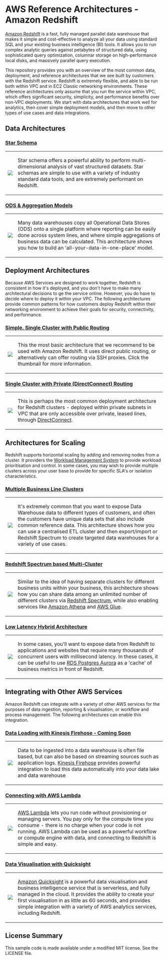 # AWS Reference Architectures - Amazon Redshift

[Amazon Redshift](https://aws.amazon.com/redshift) is a fast, fully managed parallel data warehouse that makes it simple and cost-effective to analyze all your data using standard SQL and your existing business intelligence (BI) tools. It allows you to run complex analytic queries against petabytes of structured data, using sophisticated query optimization, columnar storage on high-performance local disks, and massively parallel query execution.

This repository provides you with an overview of the most common data, deployment, and reference architectures that we see built by customers with the Redshift service. Redshift is extremely flexible, and able to be run both within VPC and in EC2 Classic networking environments. These reference architectures only assume that you run the service within VPC, which offers significant security, simplicity, and performance benefits over non-VPC deployments. We start with data architectures that work well for analytics, then cover simple deployment models, and then move to other types of use cases and data integrations.

## Data Architectures

### [Star Schema](src/star-schema)

<table><tr><td><a href="https://github.com/aws-samples/aws-dbs-refarch-redshift/tree/master/src/star-schema"><img src="https://github.com/aws-samples/aws-dbs-refarch-redshift/blob/master/src/star-schema/thumbnail.png"/></a></td><td>

Star schema offers a powerful ability to perform multi-dimensional analysis of vast structured datasets. Star schemas are simple to use with a variety of industry standard data tools, and are extremely performant on Redshift.

</td></tr></table>

### [ODS & Aggregation Models](src/ods-aggregation)

<table><tr><td><a href="https://github.com/aws-samples/aws-dbs-refarch-redshift/tree/master/src/ods-aggregation"><img src="https://github.com/aws-samples/aws-dbs-refarch-redshift/blob/master/src/ods-aggregation/thumbnail.png"/></a></td><td>

Many data warehouses copy all Operational Data Stores (ODS) onto a single platform where reporting can be easily done across system lines, and where simple aggregations of business data can be calculated. This architecture shows you how to build an 'all-your-data-in-one-place' model.

</td></tr></table>

## Deployment Architectures

Because AWS Services are designed to work together, Redshift is consistent in how it's deployed, and you don't have to make many architectural decisions to ge the service online. However, you do have to decide where to deploy it within your VPC. The following architectures provide common patterns for how customers deploy Redshift within their networking environment to achieve their goals for security, connectivity, and performance.

### [Simple, Single Cluster with Public Routing](src/public-routing)

<table><tr><td><a href="https://github.com/aws-samples/aws-dbs-refarch-redshift/tree/master/src/public-routing"><img src="https://github.com/aws-samples/aws-dbs-refarch-redshift/blob/master/src/public-routing/thumbnail.png"/></a></td><td>

This the most basic architecture that we recommend to be used with Amazon Redshift. It uses direct public routing, or alternatively can offer routing via SSH proxies. Click the thumbnail for more information.

</td></tr></table>

### [Single Cluster with Private (DirectConnect) Routing](src/private-routing)

<table><tr><td><a href="https://github.com/aws-samples/aws-dbs-refarch-redshift/tree/master/src/private-routing"><img src="https://github.com/aws-samples/aws-dbs-refarch-redshift/blob/master/src/private-routing/thumbnail.png"/></a></td><td>

This is perhaps the most common deployment architecture for Redshift clusters - deployed within private subnets in VPC that are only accessible over private, leased lines, through [DirectConnect](https://aws.amazon.com/directconnect).

</td></tr></table>

## Architectures for Scaling

Redshift supports horizontal scaling by adding and removing nodes from a cluster. It providers the [Workload Management System](https://docs.aws.amazon.com/redshift/latest/dg/c_workload_mngmt_classification.html) to provide workload prioritisation and control. In some cases, you may wish to provide multiple clusters across your user base to provide for specific SLA's or isolation characteristics.

### [Multiple Business Line Clusters](src/business-line-clusters)

<table><tr><td><a href="https://github.com/aws-samples/aws-dbs-refarch-redshift/tree/master/src/business-line-clusters"><img src="https://github.com/aws-samples/aws-dbs-refarch-redshift/blob/master/src/business-line-clusters/thumbnail.png"/></a></td><td>

It's extremely common that you want to expose Data Warehouse data to different types of customers, and often the customers have unique data sets that also include common reference data. This architecture shows how you can use a centralised ETL cluster and then export/import or Redshift Spectrum to create targeted data warehouses for a variety of use cases.

</td></tr></table>

### [Redshift Spectrum based Multi-Cluster](src/spectrum-multicluster)

<table><tr><td><a href="https://github.com/aws-samples/aws-dbs-refarch-redshift/tree/master/src/spectrum-multicluster"><img src="https://github.com/aws-samples/aws-dbs-refarch-redshift/blob/master/src/spectrum-multicluster/thumbnail.png"/></a></td><td>

Similar to the idea of having separate clusters for different business units within your business, this architecture shows how you can share data among an unlimited number of different clusters via [Redshift Spectrum](https://aws.amazon.com/redshift/spectrum), while also enabling services like [Amazon Athena](https://aws.amazon.com/athena) and [AWS Glue](https://aws.amazon.com/glue).

</td></tr></table>

### [Low Latency Hybrid Architecture](src/high-performance-hybrid)

<table><tr><td><a href="https://github.com/aws-samples/aws-dbs-refarch-redshift/tree/master/src/high-performance-hybrid"><img src="https://github.com/aws-samples/aws-dbs-refarch-redshift/blob/master/src/high-performance-hybrid/thumbnail.png"/></a></td><td>

In some cases, you'll want to expose data from Redshift to applications and websites that require many thousands of concurrent users with millisecond latency. In these cases, it can be useful to use [RDS Postgres Aurora](https://aws.amazon.com/rds/aurora/details/postgresql-details) as a 'cache' of business metrics in front of Redshift.

</td></tr></table>

## Integrating with Other AWS Services

Amazon Redshift can integrate with a variety of other AWS services for the purposes of data ingestion, reporting & visualisation, or workflow and process management. The following architectures can enable this integration.

### [Data Loading with Kinesis Firehose - Coming Soon](src/firehose-data-loading)

<table><tr><td><a href="https://github.com/aws-samples/aws-dbs-refarch-redshift/tree/master/src/firehose-data-loading"><img src="https://github.com/aws-samples/aws-dbs-refarch-redshift/blob/master/src/firehose-data-loading/thumbnail.png"/></a></td><td>

Data to be ingested into a data warehouse is often file based, but can also be based on streaming sources such as application logs. [Kinesis Firehose](https://aws.amazon.com/blogs/aws/amazon-kinesis-firehose-simple-highly-scalable-data-ingestion) provides powerful integration to load this data automatically into your data lake and data warehouse

</td></tr></table>

### [Connecting with AWS Lambda](src/lambda-connections)

<table><tr><td><a href="https://github.com/aws-samples/aws-dbs-refarch-redshift/tree/master/src/lambda-connections"><img src="https://github.com/aws-samples/aws-dbs-refarch-redshift/blob/master/src/lambda-connections/thumbnail.png"/></a></td><td>

[AWS Lambda](https://aws.amazon.com/lambda) lets you run code without provisioning or managing servers. You pay only for the compute time you consume - there is no charge when your code is not running. AWS Lambda can be used as a powerful workflow or compute engine with data, and connecting to Redshift is simple and easy.

</td></tr></table>

### [Data Visualisation with Quicksight](src/quicksight-viz)

<table><tr><td><a href="https://github.com/aws-samples/aws-dbs-refarch-redshift/tree/master/src/quicksight-viz"><img src="https://github.com/aws-samples/aws-dbs-refarch-redshift/blob/master/src/quicksight-viz/thumbnail.png"/></a></td><td>

[Amazon Quicksight](https://aws.amazon.com/quicksight) is a powerful data visualisation and business intelligence service that is serverless, and fully managed in the cloud. It provides the ability to create your first visualisation in as little as 60 seconds, and provides simple integration with a variety of AWS analytics services, including Redshift.

</td></tr></table>


## License Summary

This sample code is made available under a modified MIT license. See the LICENSE file.
